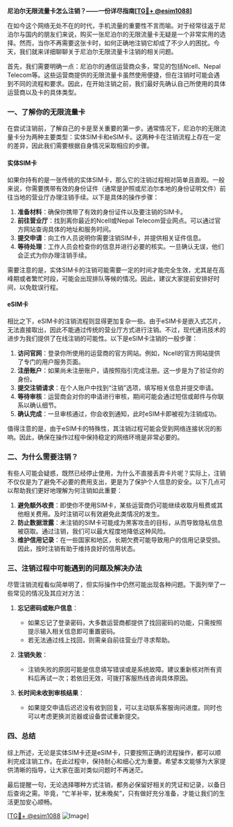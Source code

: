 **尼泊尔无限流量卡怎么注销？——一份详尽指南[[TG💪+ @esim1088](https://t.me/s/esim1088)]**

在如今这个网络无处不在的时代，手机流量的重要性不言而喻。对于经常往返于尼泊尔与国内的朋友们来说，购买一张尼泊尔的无限流量卡无疑是一个非常实用的选择。然而，当你不再需要这张卡时，如何正确地注销它却成了不少人的困扰。今天，我们就来详细聊聊关于尼泊尔无限流量卡注销的相关问题。

首先，我们需要明确一点：尼泊尔的通信运营商众多，常见的包括Ncell、Nepal Telecom等。这些运营商提供的无限流量卡虽然使用便捷，但在注销时可能会遇到不同的流程和要求。因此，在开始注销之前，我们最好先确认自己所使用的具体运营商以及卡的具体类型。

### 一、了解你的无限流量卡

在尝试注销前，了解自己的卡是至关重要的第一步。通常情况下，尼泊尔的无限流量卡分为两种主要类型：实体SIM卡和eSIM卡。这两种卡在注销流程上存在一定的差异，因此我们需要根据自身情况采取相应的步骤。

#### 实体SIM卡
如果你持有的是一张传统的实体SIM卡，那么它的注销过程相对简单且直观。一般来说，你需要携带有效的身份证件（通常是护照或尼泊尔本地的身份证明文件）前往当地的营业厅办理注销手续。以下是具体的操作步骤：

1. **准备材料**：确保你携带了有效的身份证件以及要注销的SIM卡。
2. **前往营业厅**：找到离你最近的Ncell或Nepal Telecom营业网点。可以通过官方网站查询具体的地址和服务时间。
3. **提交申请**：向工作人员说明你需要注销SIM卡，并提供相关证件信息。
4. **等待处理**：工作人员会检查你的信息并进行必要的核实。一旦确认无误，他们会正式为你办理注销手续。

需要注意的是，实体SIM卡的注销可能需要一定的时间才能完全生效，尤其是在高峰期或者繁忙时段，可能会出现排队等候的情况。因此，建议大家提前安排好时间，以免耽误行程。

#### eSIM卡
相比之下，eSIM卡的注销流程则显得更加复杂一些。由于eSIM卡是嵌入式芯片，无法直接取出，因此不能通过传统的营业厅方式进行注销。不过，现代通讯技术的进步为我们提供了在线注销的可能性。以下是eSIM卡注销的一般步骤：

1. **访问官网**：登录你所使用的运营商的官方网站。例如，Ncell的官方网站提供了专门的用户服务页面。
2. **注册账户**：如果尚未注册账户，请按照指引完成注册。这一步是为了验证你的身份。
3. **提交注销请求**：在个人账户中找到“注销”选项，填写相关信息并提交申请。
4. **等待审核**：运营商会对你的申请进行审核，期间可能会通过短信或邮件与你联系以确认细节。
5. **确认完成**：一旦审核通过，你会收到通知，此时eSIM卡即被视为注销成功。

值得注意的是，由于eSIM卡的特殊性，其注销过程可能会受到网络连接状况的影响。因此，确保在操作过程中保持稳定的网络环境是非常必要的。

### 二、为什么需要注销？

有些人可能会疑惑，既然已经停止使用，为什么不直接丢弃卡片呢？实际上，注销不仅仅是为了避免不必要的费用支出，更是为了保护个人信息的安全。以下几点可以帮助我们更好地理解为何注销如此重要：

1. **避免额外收费**：即使你不使用SIM卡，某些运营商仍可能继续收取月租费或其他相关费用。及时注销可以有效避免此类情况的发生。
2. **防止数据泄露**：未注销的SIM卡可能成为黑客攻击的目标，从而导致隐私信息被窃取。通过注销，我们可以最大程度地降低这种风险。
3. **维护信用记录**：在一些国家和地区，长期欠费可能导致用户的信用记录受损。因此，按时注销有助于维持良好的信用状态。

### 三、注销过程中可能遇到的问题及解决办法

尽管注销流程看似简单明了，但实际操作中仍然可能出现各种问题。下面列举了一些常见的情况及其应对方法：

1. **忘记密码或账户信息**：
   - 如果忘记了登录密码，大多数运营商都提供了找回密码的功能，只需按照提示输入相关信息即可重置密码。
   - 若无法通过线上找回，则需亲自前往营业厅寻求帮助。

2. **注销失败**：
   - 注销失败的原因可能是信息填写错误或是系统故障。建议重新核对所有资料后再试一次；若依旧无效，可拨打客服热线咨询具体原因。

3. **长时间未收到审核结果**：
   - 如果提交申请后迟迟没有收到回复，可以主动联系客服询问进度。同时也可以考虑更换浏览器或设备尝试重新提交。

### 四、总结

综上所述，无论是实体SIM卡还是eSIM卡，只要按照正确的流程操作，都可以顺利完成注销工作。在此过程中，保持耐心和细心尤为重要。希望本文能够为大家提供清晰的指导，让大家在面对类似问题时不再迷茫。

最后提醒一句，无论选择哪种方式注销，都务必保留好相关的凭证和记录，以备日后查询之需。毕竟，“亡羊补牢，犹未晚矣”，只有做好充分准备，才能让我们的生活更加安心顺畅。

[[TG💪+ @esim1088](https://t.me/s/esim1088) ![Image](https://i.postimg.cc/4NQfJmqS/Snipaste-2025-05-13-00-14-12.png)]